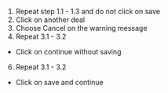 1.  Repeat step 1.1 - 1.3 and do not click on save
2.  Click on another deal 
3.  Choose Cancel on the warning message
4.  Repeat 3.1 - 3.2

*   Click on continue without saving

6.  Repeat 3.1 - 3.2

*   Click on save and continue